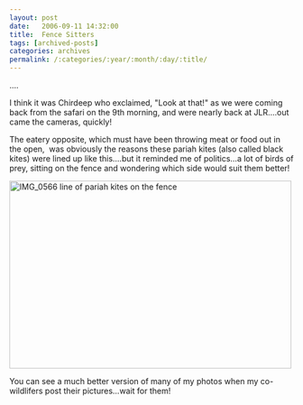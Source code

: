 ```yaml
---
layout: post
date:	2006-09-11 14:32:00
title:  Fence Sitters
tags: [archived-posts]
categories: archives
permalink: /:categories/:year/:month/:day/:title/
---
```

....

I think it was Chirdeep who exclaimed, "Look at that!" as we were coming back from the safari on the 9th morning, and were nearly back at JLR....out came the cameras, quickly!

The eatery opposite, which must&nbsp;have been throwing meat or food&nbsp;out in the open, &nbsp;was obviously the reasons these pariah kites (also called black kites) were lined up like this....but it reminded me of politics...a lot of birds of prey, sitting on the fence and wondering which side would suit them better!


<A title="Photo Sharing" href="http://www.flickr.com/photos/86494503@N00/240328899/"><A title="Photo Sharing" href="http://www.flickr.com/photos/86494503@N00/240328899/"><IMG height=333 alt="IMG_0566 line of pariah kites on the fence" src="http://static.flickr.com/97/240328899_ac5febcf0e.jpg" width=500></A>


You can see a much better version of many of my photos when my co-wildlifers post their pictures...wait for them!
